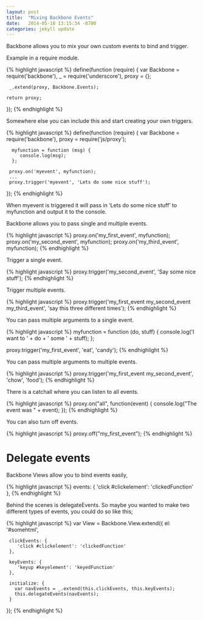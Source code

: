 ```yaml
---
layout: post
title:  "Mixing Backbone Events"
date:   2014-05-18 13:15:34 -0700
categories: jekyll update
---
```


Backbone allows you to mix your own custom events to bind and trigger. 

Example in a require module.

{% highlight javascript %}
  define(function (require) {
    var Backbone = require('backbone'),
      _ = require('underscore'),
      proxy = {};

     _.extend(proxy, Backbone.Events);

    return proxy;
  });
{% endhighlight %}

Somewhere else you can include this and start creating your own triggers.

{% highlight javascript %}
  define(function (require) {
    var Backbone = require('backbone'),
      proxy = require('js/proxy');

      myfunction = function (msg) {
         console.log(msg);
      };

     proxy.on('myevent', myfunction);
     ...
     proxy.trigger('myevent', 'Lets do some nice stuff');
  });
{% endhighlight %}

When myevent is triggered it will pass in ‘Lets do some nice stuff’ to myfunction and output it to the console.

Backbone allows you to pass single and multiple events.

{% highlight javascript %}
  proxy.on('my_first_event', myfunction);
  proxy.on('my_second_event', myfunction);
  proxy.on('my_third_event', myfunction);
{% endhighlight %}

Trigger a single event.

{% highlight javascript %}
  proxy.trigger('my_second_event', 'Say some nice stuff');
{% endhighlight %}

Trigger multiple events.

{% highlight javascript %}
  proxy.trigger('my_first_event my_second_event my_third_event', 'say this three different times');
{% endhighlight %}

You can pass multiple arguments to a single event.

{% highlight javascript %}
  myfunction = function (do, stuff) {
      console.log('I want to ' + do + ' some ' + stuff);
  };

  proxy.trigger('my_first_event', 'eat', 'candy');
{% endhighlight %}

You can pass multiple arguments to multiple events.

{% highlight javascript %}
  proxy.trigger('my_first_event my_second_event', 'chow', 'food');
{% endhighlight %}

There is a catchall where you can listen to all events.

{% highlight javascript %}
  proxy.on("all", function(event) {
      console.log("The event was " + event);
   });
{% endhighlight %}

You can also turn off events.

{% highlight javascript %}
  proxy.off("my_first_event");
{% endhighlight %}

# Delegate events

Backbone Views allow you to bind events easily,

{% highlight javascript %}
  events: {
    'click #clickelement': 'clickedFunction'
  },
{% endhighlight %}

Behind the scenes is delegateEvents. So maybe you wanted to make two different types of events, you could do so like this;

{% highlight javascript %}
  var View = Backbone.View.extend({
     el: '#somehtml',

     clickEvents: {
        'click #clickelement': 'clickedFunction'
     },

     keyEvents: {
        'keyup #keyelement': 'keyedFunction'
     },

     initialize: {
       var navEvents = _.extend(this.clickEvents, this.keyEvents);
       this.delegateEvents(navEvents);
     }
  });
{% endhighlight %}
